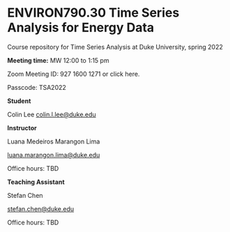 # ENVIRON790.30 Time Series Analysis for Energy Data

Course repository for Time Series Analysis at Duke University, spring 2022


**Meeting time:** MW 12:00 to 1:15 pm

Zoom Meeting ID: 927 1600 1271 or click here.

Passcode: TSA2022

**Student**

Colin Lee
colin.l.lee@duke.edu


**Instructor** 

Luana Medeiros Marangon Lima

luana.marangon.lima@duke.edu

Office hours: TBD


**Teaching Assistant**

Stefan Chen

stefan.chen@duke.edu

Office hours: TBD
